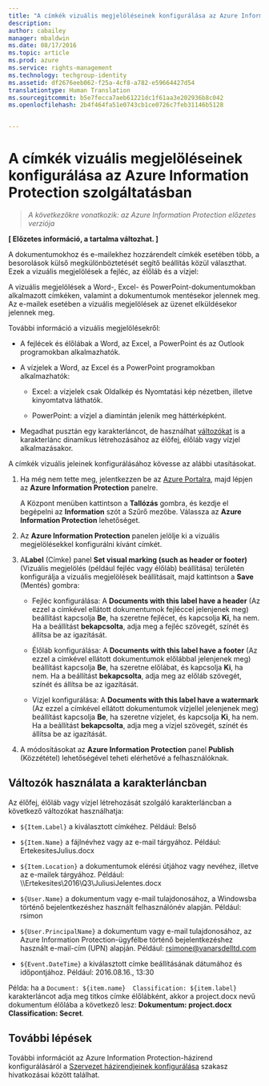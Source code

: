 ```yaml
---
title: "A címkék vizuális megjelöléseinek konfigurálása az Azure Information Protection szolgáltatásban | Azure Rights Management"
description: 
author: cabailey
manager: mbaldwin
ms.date: 08/17/2016
ms.topic: article
ms.prod: azure
ms.service: rights-management
ms.technology: techgroup-identity
ms.assetid: df2676eeb062-f25a-4cf8-a782-e59664427d54
translationtype: Human Translation
ms.sourcegitcommit: b5e7fecca7aeb61221dc1f61aa3e202936b8c042
ms.openlocfilehash: 2b4f464fa51e0743cb1ce0726c7feb31146b5128


---
```


# A címkék vizuális megjelöléseinek konfigurálása az Azure Information Protection szolgáltatásban

>*A következőkre vonatkozik: az Azure Information Protection előzetes verziója*

**[ Előzetes információ, a tartalma változhat. ]**

A dokumentumokhoz és e-mailekhez hozzárendelt címkék esetében több, a besorolások külső megkülönböztetését segítő beállítás közül választhat. Ezek a vizuális megjelölések a fejléc, az élőláb és a vízjel:

A vizuális megjelölések a Word-, Excel- és PowerPoint-dokumentumokban alkalmazott címkéken, valamint a dokumentumok mentésekor jelennek meg. Az e-mailek esetében a vizuális megjelölések az üzenet elküldésekor jelennek meg.

További információ a vizuális megjelölésekről:

- A fejlécek és élőlábak a Word, az Excel, a PowerPoint és az Outlook programokban alkalmazhatók.

- A vízjelek a Word, az Excel és a PowerPoint programokban alkalmazhatók:

    - Excel: a vízjelek csak Oldalkép és Nyomtatási kép nézetben, illetve kinyomtatva láthatók.

    - PowerPoint: a vízjel a diamintán jelenik meg háttérképként.

- Megadhat pusztán egy karakterláncot, de használhat [változókat](#using-variables-in-the-text-string) is a karakterlánc dinamikus létrehozásához az élőfej, élőláb vagy vízjel alkalmazásakor. 

A címkék vizuális jeleinek konfigurálásához kövesse az alábbi utasításokat.

1. Ha még nem tette meg, jelentkezzen be az [Azure Portalra](https://portal.azure.com), majd lépjen az **Azure Information Protection** panelre. 
    
    A Központ menüben kattintson a **Tallózás** gombra, és kezdje el begépelni az **Information** szót a Szűrő mezőbe. Válassza az **Azure Information Protection** lehetőséget.

2. Az **Azure Information Protection** panelen jelölje ki a vizuális megjelölésekkel konfigurálni kívánt címkét.

3. A**Label** (Címke) panel **Set visual marking (such as header or footer)** (Vizuális megjelölés (például fejléc vagy élőláb) beállítása) területén konfigurálja a vizuális megjelölések beállításait, majd kattintson a **Save** (Mentés) gombra:

    - Fejléc konfigurálása: A **Documents with this label have a header** (Az ezzel a címkével ellátott dokumentumok fejléccel jelenjenek meg) beállítást kapcsolja **Be**, ha szeretne fejlécet, és kapcsolja **Ki**, ha nem. Ha a beállítást **bekapcsolta**, adja meg a fejléc szövegét, színét és állítsa be az igazítását.
    
    - Élőláb konfigurálása: A **Documents with this label have a footer** (Az ezzel a címkével ellátott dokumentumok előlábbal jelenjenek meg) beállítást kapcsolja **Be**, ha szeretne előlábat, és kapcsolja **Ki**, ha nem. Ha a beállítást **bekapcsolta**, adja meg az előláb szövegét, színét és állítsa be az igazítását.
    
    - Vízjel konfigurálása: A **Documents with this label have a watermark** (Az ezzel a címkével ellátott dokumentumok vízjellel jelenjenek meg) beállítást kapcsolja **Be**, ha szeretne vízjelet, és kapcsolja **Ki**, ha nem. Ha a beállítást **bekapcsolta**, adja meg a vízjel szövegét, színét és állítsa be az igazítását. 

4. A módosításokat az **Azure Information Protection** panel **Publish** (Közzététel) lehetőségével teheti elérhetővé a felhasználóknak.

## Változók használata a karakterláncban

Az élőfej, élőláb vagy vízjel létrehozását szolgáló karakterláncban a következő változókat használhatja:

- `${Item.Label}` a kiválasztott címkéhez. Például: Belső

- `${Item.Name}` a fájlnévhez vagy az e-mail tárgyához. Például: ErtekesitesJulius.docx

- `${Item.Location}` a dokumentumok elérési útjához vagy nevéhez, illetve az e-mailek tárgyához. Például: \\\Ertekesites\2016\Q3\JuliusiJelentes.docx

- `${User.Name}` a dokumentum vagy e-mail tulajdonosához, a Windowsba történő bejelentkezéshez használt felhasználónév alapján. Például: rsimon

- `${User.PrincipalName}` a dokumentum vagy e-mail tulajdonosához, az Azure Information Protection-ügyfélbe történő bejelentkezéshez használt e-mail-cím (UPN) alapján. Például: rsimone@vanarsdelltd.com

- `${Event.DateTime}` a kiválasztott címke beállításának dátumához és időpontjához. Például: 2016.08.16., 13:30
    
Példa: ha a `Document: ${item.name}  Classification: ${item.label}` karakterláncot adja meg titkos címke élőlábként, akkor a project.docx nevű dokumentum élőlába a következő lesz: **Dokumentum: project.docx Classification: Secret**.

## További lépések

További információt az Azure Information Protection-házirend konfigurálásáról a [Szervezet házirendjeinek konfigurálása](configure-policy.md#configuring-your-organization-s-policy) szakasz hivatkozásai között találhat.  





<!--HONumber=Aug16_HO3-->


